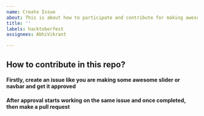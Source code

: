 ```yaml
---
name: Create Issue
about: This is about how to participate and contribute for making awesome React cheatsheet
title: ''
labels: hacktoberfest
assignees: AbhiVikrant

---
```


## How to contribute in this repo?

#### Firstly, create an issue like you are making some awesome slider or navbar and get it approved 
#### After approval starts working on the same issue and once completed, then make a pull request
